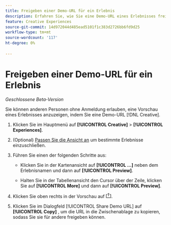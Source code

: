 ```yaml
---
title: Freigeben einer Demo-URL für ein Erlebnis
description: Erfahren Sie, wie Sie eine Demo-URL eines Erlebnisses freigeben.
feature: Creative Experiences
source-git-commit: 14d972044d485ead5101f1c383d2726bb6fd9d25
workflow-type: tm+mt
source-wordcount: '117'
ht-degree: 0%

---
```


# Freigeben einer Demo-URL für ein Erlebnis

*Geschlossene Beta-Version*

Sie können anderen Personen ohne Anmeldung erlauben, eine Vorschau eines Erlebnisses anzuzeigen, indem Sie eine Demo-URL [!DNL Creative].

1. Klicken Sie im Hauptmenü auf **[!UICONTROL Creative]** > **[!UICONTROL Experiences]**.

1. (Optional) [Passen Sie die Ansicht an](/help/creative/introduction/customize-data-views.md) um bestimmte Erlebnisse einzuschließen.

1. Führen Sie einen der folgenden Schritte aus:

   * Klicken Sie in der Kartenansicht auf **[!UICONTROL ...]** neben dem Erlebnisnamen und dann auf **[!UICONTROL Preview]**.

   * Halten Sie in der Tabellenansicht den Cursor über der Zeile, klicken Sie auf **[!UICONTROL More]** und dann auf **[!UICONTROL Preview]**.

1. Klicken Sie oben rechts in der Vorschau auf ![Freigeben](/help/creative/assets/share.png "Freigeben").

1. Klicken Sie im Dialogfeld [!UICONTROL Share Demo URL] auf **[!UICONTROL Copy]** , um die URL in die Zwischenablage zu kopieren, sodass Sie sie für andere freigeben können.
